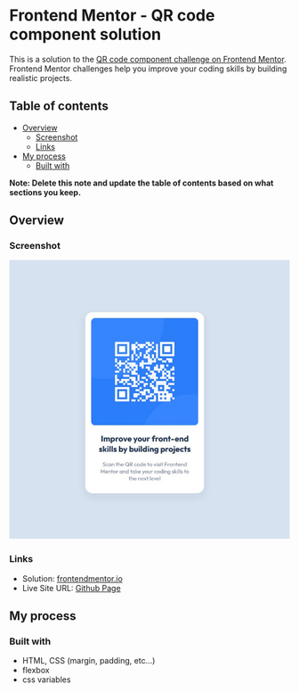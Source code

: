 # Frontend Mentor - QR code component solution

This is a solution to the [QR code component challenge on Frontend Mentor](https://www.frontendmentor.io/challenges/qr-code-component-iux_sIO_H). Frontend Mentor challenges help you improve your coding skills by building realistic projects. 

## Table of contents

- [Overview](#overview)
  - [Screenshot](#screenshot)
  - [Links](#links)
- [My process](#my-process)
  - [Built with](#built-with)

**Note: Delete this note and update the table of contents based on what sections you keep.**

## Overview

### Screenshot

![](./screenshot.jpg)

### Links

- Solution: [frontendmentor.io](https://www.frontendmentor.io/solutions/qr-code-component-just-html-and-css-EGp5h6hut)
- Live Site URL: [Github Page](https://kosmonavtsv.github.io/fm-qr-code-component)

## My process

### Built with

- HTML, CSS (margin, padding, etc...)
- flexbox
- css variables
